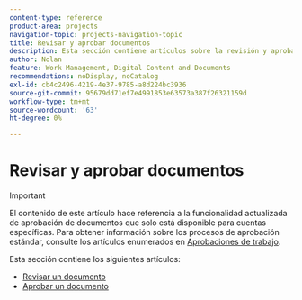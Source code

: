```yaml
---
content-type: reference
product-area: projects
navigation-topic: projects-navigation-topic
title: Revisar y aprobar documentos
description: Esta sección contiene artículos sobre la revisión y aprobación de documentos en Adobe Workfront.
author: Nolan
feature: Work Management, Digital Content and Documents
recommendations: noDisplay, noCatalog
exl-id: cb4c2496-4219-4e37-9785-a8d224bc3936
source-git-commit: 95679dd71ef7e4991853e63573a387f26321159d
workflow-type: tm+mt
source-wordcount: '63'
ht-degree: 0%

---
```


# Revisar y aprobar documentos

>[!IMPORTANT]
>
>El contenido de este artículo hace referencia a la funcionalidad actualizada de aprobación de documentos que solo está disponible para cuentas específicas. Para obtener información sobre los procesos de aprobación estándar, consulte los artículos enumerados en [Aprobaciones de trabajo](/help/quicksilver/review-and-approve-work/manage-approvals/manage-approvals.md).

Esta sección contiene los siguientes artículos:

* [Revisar un documento](/help/quicksilver/review-and-approve-work/document-reviews-and-approvals/review-and-approve-documents/review-a-document.md)
* [Aprobar un documento](/help/quicksilver/review-and-approve-work/document-reviews-and-approvals/review-and-approve-documents/approve-a-document.md)
